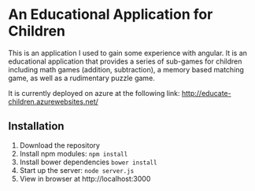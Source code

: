 # An Educational Application for Children
This is an application I used to gain some experience with angular. It is an
educational application that provides a series of sub-games for children
including math games (addition, subtraction), a memory based matching game,
as well as a rudimentary puzzle game.

It is currently deployed on azure at the following link:
http://educate-children.azurewebsites.net/

## Installation
1. Download the repository
2. Install npm modules: `npm install`
3. Install bower dependencies `bower install`
4. Start up the server: `node server.js`
5. View in browser at http://localhost:3000
